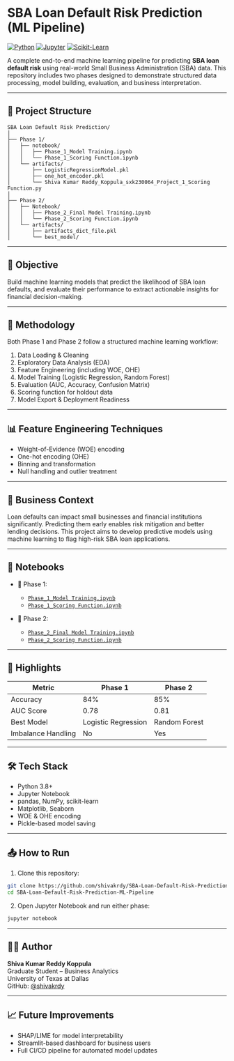# SBA Loan Default Risk Prediction (ML Pipeline)

[![Python](https://img.shields.io/badge/Python-3.8%2B-blue?logo=python)](https://www.python.org/)
[![Jupyter](https://img.shields.io/badge/Jupyter-Notebook-orange?logo=jupyter)](https://jupyter.org/)
[![Scikit-Learn](https://img.shields.io/badge/ML-Sklearn-lightgrey?logo=scikit-learn)](https://scikit-learn.org/)

A complete end-to-end machine learning pipeline for predicting **SBA loan default risk** using real-world Small Business Administration (SBA) data. This repository includes two phases designed to demonstrate structured data processing, model building, evaluation, and business interpretation.

---

## 📁 Project Structure

```
SBA Loan Default Risk Prediction/
│
├── Phase 1/
│   ├── notebook/
│   │   ├── Phase_1_Model Training.ipynb
│   │   └── Phase_1_Scoring Function.ipynb
│   └── artifacts/
│       ├── LogisticRegressionModel.pkl
│       ├── one_hot_encoder.pkl
│       └── Shiva Kumar Reddy_Koppula_sxk230064_Project_1_Scoring Function.py
│
├── Phase 2/
│   ├── Notebook/
│   │   ├── Phase_2_Final Model Training.ipynb
│   │   └── Phase_2_Scoring Function.ipynb
│   └── artifacts/
│       ├── artifacts_dict_file.pkl
│       └── best_model/
```

---

## 🧠 Objective

Build machine learning models that predict the likelihood of SBA loan defaults, and evaluate their performance to extract actionable insights for financial decision-making.

---

## 🧪 Methodology

Both Phase 1 and Phase 2 follow a structured machine learning workflow:

1. Data Loading & Cleaning
2. Exploratory Data Analysis (EDA)
3. Feature Engineering (including WOE, OHE)
4. Model Training (Logistic Regression, Random Forest)
5. Evaluation (AUC, Accuracy, Confusion Matrix)
6. Scoring function for holdout data
7. Model Export & Deployment Readiness

---

## 📊 Feature Engineering Techniques

- Weight-of-Evidence (WOE) encoding
- One-hot encoding (OHE)
- Binning and transformation
- Null handling and outlier treatment

---

## 🧾 Business Context

Loan defaults can impact small businesses and financial institutions significantly. Predicting them early enables risk mitigation and better lending decisions. This project aims to develop predictive models using machine learning to flag high-risk SBA loan applications.

---

## 🚀 Notebooks

- 📘 Phase 1:
  - [`Phase_1_Model Training.ipynb`](./Phase%201/notebook/Phase_1_Model%20Training.ipynb)
  - [`Phase_1_Scoring Function.ipynb`](./Phase%201/notebook/Phase_1_Scoring%20Function.ipynb)

- 📘 Phase 2:
  - [`Phase_2_Final Model Training.ipynb`](./Phase%202/Notebook/Phase_2_Final%20Model%20Training.ipynb)
  - [`Phase_2_Scoring Function.ipynb`](./Phase%202/Notebook/Phase_2_Scoring%20Function.ipynb)

---

## 📌 Highlights

| Metric              | Phase 1       | Phase 2       |
|---------------------|----------------|----------------|
| Accuracy            | 84%            | 85%            |
| AUC Score           | 0.78           | 0.81           |
| Best Model          | Logistic Regression | Random Forest |
| Imbalance Handling  | No             | Yes            |

---

## 🛠️ Tech Stack

- Python 3.8+
- Jupyter Notebook
- pandas, NumPy, scikit-learn
- Matplotlib, Seaborn
- WOE & OHE encoding
- Pickle-based model saving

---

## 📤 How to Run

1. Clone this repository:
```bash
git clone https://github.com/shivakrdy/SBA-Loan-Default-Risk-Prediction-ML-Pipeline.git
cd SBA-Loan-Default-Risk-Prediction-ML-Pipeline
```

2. Open Jupyter Notebook and run either phase:
```bash
jupyter notebook
```

---

## 👨‍💻 Author

**Shiva Kumar Reddy Koppula**  
Graduate Student – Business Analytics  
University of Texas at Dallas  
GitHub: [@shivakrdy](https://github.com/shivakrdy)

---

## 📈 Future Improvements

- SHAP/LIME for model interpretability
- Streamlit-based dashboard for business users
- Full CI/CD pipeline for automated model updates
